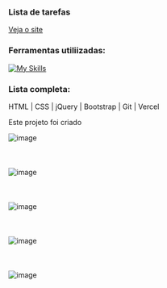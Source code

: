### Lista de tarefas
[Veja o site](https://brasil-diverso.vercel.app/)

### Ferramentas utiliizadas:
[![My Skills](https://skillicons.dev/icons?i=html,css,jquery,bootstrap,git,vercel)](https://skillicons.dev)

### Lista completa:
HTML | CSS | jQuery | Bootstrap | Git | Vercel

Este projeto foi criado 

![image](https://github.com/user-attachments/assets/652d992d-2304-4cb8-9b25-1fc813934bba)
<br/>
<br/>
<br/>
<br/>
![image](https://github.com/user-attachments/assets/72f80636-80ed-4f52-8ad7-af55cbdc85d3)
<br/>
<br/>
<br/>
<br/>
![image](https://github.com/user-attachments/assets/fa986284-cd23-4aaf-b018-3ce00a950831)
<br/>
<br/>
<br/>
<br/>
![image](https://github.com/user-attachments/assets/8d9976b8-ff41-473b-b6a2-d0725aca6104)
<br/>
<br/>
<br/>
<br/>
![image](https://github.com/user-attachments/assets/363b5dbb-6f80-43e9-95b9-6ccec0da2203)
